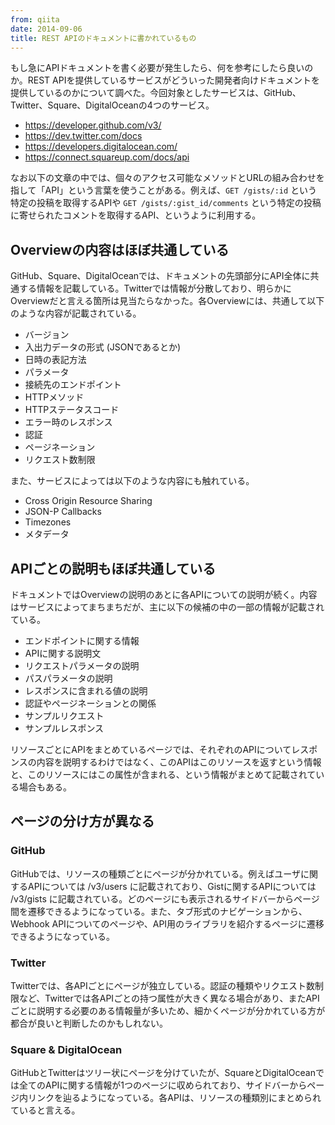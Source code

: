 ```yaml
---
from: qiita
date: 2014-09-06
title: REST APIのドキュメントに書かれているもの
---
```


もし急にAPIドキュメントを書く必要が発生したら、何を参考にしたら良いのか。REST APIを提供しているサービスがどういった開発者向けドキュメントを提供しているのかについて調べた。今回対象としたサービスは、GitHub、Twitter、Square、DigitalOceanの4つのサービス。

* https://developer.github.com/v3/
* https://dev.twitter.com/docs
* https://developers.digitalocean.com/
* https://connect.squareup.com/docs/api

なお以下の文章の中では、個々のアクセス可能なメソッドとURLの組み合わせを指して「API」という言葉を使うことがある。例えば、`GET /gists/:id` という特定の投稿を取得するAPIや `GET /gists/:gist_id/comments` という特定の投稿に寄せられたコメントを取得するAPI、というように利用する。

## Overviewの内容はほぼ共通している
GitHub、Square、DigitalOceanでは、ドキュメントの先頭部分にAPI全体に共通する情報を記載している。Twitterでは情報が分散しており、明らかにOverviewだと言える箇所は見当たらなかった。各Overviewには、共通して以下のような内容が記載されている。

* バージョン
* 入出力データの形式 (JSONであるとか)
* 日時の表記方法
* パラメータ
* 接続先のエンドポイント
* HTTPメソッド
* HTTPステータスコード
* エラー時のレスポンス
* 認証
* ページネーション
* リクエスト数制限

また、サービスによっては以下のような内容にも触れている。

* Cross Origin Resource Sharing
* JSON-P Callbacks
* Timezones
* メタデータ

## APIごとの説明もほぼ共通している
ドキュメントではOverviewの説明のあとに各APIについての説明が続く。内容はサービスによってまちまちだが、主に以下の候補の中の一部の情報が記載されている。

* エンドポイントに関する情報
* APIに関する説明文
* リクエストパラメータの説明
* パスパラメータの説明
* レスポンスに含まれる値の説明
* 認証やページネーションとの関係
* サンプルリクエスト
* サンプルレスポンス

リソースごとにAPIをまとめているページでは、それぞれのAPIについてレスポンスの内容を説明するわけではなく、このAPIはこのリソースを返すという情報と、このリソースにはこの属性が含まれる、という情報がまとめて記載されている場合もある。

## ページの分け方が異なる
### GitHub
GitHubでは、リソースの種類ごとにページが分かれている。例えばユーザに関するAPIについては /v3/users に記載されており、Gistに関するAPIについては /v3/gists に記載されている。どのページにも表示されるサイドバーからページ間を遷移できるようになっている。また、タブ形式のナビゲーションから、Webhook APIについてのページや、API用のライブラリを紹介するページに遷移できるようになっている。

### Twitter
Twitterでは、各APIごとにページが独立している。認証の種類やリクエスト数制限など、Twitterでは各APIごとの持つ属性が大きく異なる場合があり、またAPIごとに説明する必要のある情報量が多いため、細かくページが分かれている方が都合が良いと判断したのかもしれない。

### Square & DigitalOcean
GitHubとTwitterはツリー状にページを分けていたが、SquareとDigitalOceanでは全てのAPIに関する情報が1つのページに収められており、サイドバーからページ内リンクを辿るようになっている。各APIは、リソースの種類別にまとめられていると言える。
